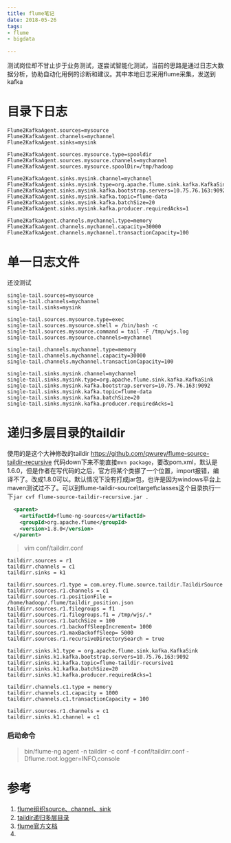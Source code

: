 ```yaml
---
title: flume笔记
date: 2018-05-26
tags:
- flume
- bigdata

---
```

测试岗位却不甘止步于业务测试，遂尝试智能化测试，当前的思路是通过日志大数据分析，协助自动化用例的诊断和建议。其中本地日志采用flume采集，发送到kafka
<!--more-->
# 目录下日志
```
Flume2KafkaAgent.sources=mysource  
Flume2KafkaAgent.channels=mychannel  
Flume2KafkaAgent.sinks=mysink  
  
Flume2KafkaAgent.sources.mysource.type=spooldir  
Flume2KafkaAgent.sources.mysource.channels=mychannel  
Flume2KafkaAgent.sources.mysource.spoolDir=/tmp/hadoop
  
Flume2KafkaAgent.sinks.mysink.channel=mychannel  
Flume2KafkaAgent.sinks.mysink.type=org.apache.flume.sink.kafka.KafkaSink  
Flume2KafkaAgent.sinks.mysink.kafka.bootstrap.servers=10.75.76.163:9092
Flume2KafkaAgent.sinks.mysink.kafka.topic=flume-data  
Flume2KafkaAgent.sinks.mysink.kafka.batchSize=20  
Flume2KafkaAgent.sinks.mysink.kafka.producer.requiredAcks=1  
  
Flume2KafkaAgent.channels.mychannel.type=memory  
Flume2KafkaAgent.channels.mychannel.capacity=30000  
Flume2KafkaAgent.channels.mychannel.transactionCapacity=100  
```
# 单一日志文件
还没测试
```
single-tail.sources=mysource  
single-tail.channels=mychannel  
single-tail.sinks=mysink  
  
single-tail.sources.mysource.type=exec  
single-tail.sources.mysource.shell = /bin/bash -c
single-tail.sources.mysource.command = tail -F /tmp/wjs.log
single-tail.sources.mysource.channels=mychannel  

single-tail.channels.mychannel.type=memory  
single-tail.channels.mychannel.capacity=30000  
single-tail.channels.mychannel.transactionCapacity=100  

single-tail.sinks.mysink.channel=mychannel  
single-tail.sinks.mysink.type=org.apache.flume.sink.kafka.KafkaSink  
single-tail.sinks.mysink.kafka.bootstrap.servers=10.75.76.163:9092
single-tail.sinks.mysink.kafka.topic=flume-data  
single-tail.sinks.mysink.kafka.batchSize=20  
single-tail.sinks.mysink.kafka.producer.requiredAcks=1  
```
# 递归多层目录的taildir
使用的是这个大神修改的taildir
https://github.com/qwurey/flume-source-taildir-recursive
代码down下来不能直接`mvn package`，要改pom.xml，默认是1.6.0，但是作者在写代码的之后，官方将某个类挪了一个位置，import报错，编译不了。改成1.8.0可以。默认情况下没有打成jar包，也许是因为windows平台上maven测试过不了。可以到flume-taildir-source\target\classes这个目录执行一下`jar cvf flume-source-taildir-recursive.jar .`

```xml
  <parent>
    <artifactId>flume-ng-sources</artifactId>
    <groupId>org.apache.flume</groupId>
    <version>1.8.0</version>
  </parent>
```
>vim conf/taildirr.conf
```properties
taildirr.sources = r1
taildirr.channels = c1
taildirr.sinks = k1

taildirr.sources.r1.type = com.urey.flume.source.taildir.TaildirSource
taildirr.sources.r1.channels = c1
taildirr.sources.r1.positionFile = /home/hadoop/.flume/taildir_position.json
taildirr.sources.r1.filegroups = f1
taildirr.sources.r1.filegroups.f1 = /tmp/wjs/.*
taildirr.sources.r1.batchSize = 100
taildirr.sources.r1.backoffSleepIncrement= 1000
taildirr.sources.r1.maxBackoffSleep= 5000
taildirr.sources.r1.recursiveDirectorySearch = true

taildirr.sinks.k1.type = org.apache.flume.sink.kafka.KafkaSink
taildirr.sinks.k1.kafka.bootstrap.servers=10.75.76.163:9092
taildirr.sinks.k1.kafka.topic=flume-taildir-recursive1
taildirr.sinks.k1.kafka.batchSize=20 
taildirr.sinks.k1.kafka.producer.requiredAcks=1

taildirr.channels.c1.type = memory
taildirr.channels.c1.capacity = 1000
taildirr.channels.c1.transactionCapacity = 100

taildirr.sources.r1.channels = c1
taildirr.sinks.k1.channel = c1
```

### 启动命令
>bin/flume-ng agent -n taildirr -c conf -f conf/taildirr.conf -Dflume.root.logger=INFO,console

# 参考
1. [flume组织source、channel、sink](https://blog.csdn.net/u012373815/article/details/54351323)
2. [taildir递归多层目录](https://blog.csdn.net/m0_37739193/article/details/72962192)
3. [flume官方文档](https://flume.apache.org/FlumeUserGuide.html)
4. 

